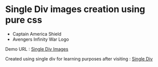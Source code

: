 # Single Div images creation using pure css
* Captain America Shield
* Avengers Infinity War Logo

Demo URL : [Single Div Images](https://sidonkar.github.io/Single-Div-Images)

Created using single div for learning purposes after visiting : [Single Div](https://a.singlediv.com)
